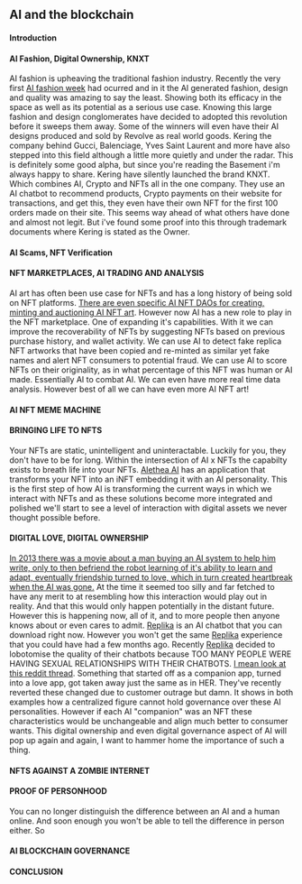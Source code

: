 ## AI and the blockchain

#### Introduction 


#### AI Fashion, Digital Ownership, KNXT
AI fashion is upheaving the traditional fashion industry. Recently the very first [AI fashion week](https://fashionweek.ai/) had ocurred and in it the AI generated fashion, design and quality was amazing to say the least. Showing both its efficacy in the space as well as its potential as a serious use case. Knowing this large fashion and design conglomerates have decided to adopted this revolution before it sweeps them away. Some of the winners will even have their AI designs produced and sold by Revolve as real world goods. Kering the company behind Gucci, Balenciage, Yves Saint Laurent and more have also stepped into this field although a little more quietly and under the radar. This is definitely some good alpha, but since you're reading the Basement i'm always happy to share. Kering have silently launched the brand KNXT. Which combines AI, Crypto and NFTs all in the one company. They use an AI chatbot to recommend products, Crypto payments on their website for transactions, and get this, they even have their own NFT for the first 100 orders made on their site. This seems way ahead of what others have done and almost not legit. But i've found some proof into this through trademark documents where Kering is stated as the Owner. 

#### AI Scams, NFT Verification


#### NFT MARKETPLACES, AI TRADING AND ANALYSIS
AI art has often been use case for NFTs and has a long history of being sold on NFT platforms. [There are even specific AI NFT DAOs for creating, minting and auctioning AI NFT art](https://www.botto.com/). However now AI has a new role to play in the NFT marketplace. One of expanding it's capabilities. With it we can improve the recoverability of NFTs by suggesting NFTs based on previous purchase history, and wallet activity. We can use AI to detect fake replica NFT artworks that have been copied and re-minted as similar yet fake names and alert NFT consumers to potential fraud. We can use AI to score NFTs on their originality, as in what percentage of this NFT was human or AI made. Essentially AI to combat AI. We can even have more real time data analysis. However best of all we can have even more AI NFT art!

#### AI NFT MEME MACHINE


#### BRINGING LIFE TO NFTS
Your NFTs are static, unintelligent and uninteractable. Luckily for you, they don't have to be for long. Within the intersection of AI x NFTs the capabilty exists to breath life into your NFTs. [Alethea AI](https://twitter.com/real_alethea/status/1678760436194492417) has an application that transforms your NFT into an iNFT embedding it with an AI personality. This is the first step of how AI is transforming the current ways in which we interact with NFTs and as these solutions become more integrated and polished we'll start to see a level of interaction with digital assets we never thought possible before.

#### DIGITAL LOVE, DIGITAL OWNERSHIP
[In 2013 there was a movie about a man buying an AI system to help him write, only to then befriend the robot learning of it's ability to learn and adapt, eventually friendship turned to love, which in turn created heartbreak when the AI was gone.](https://www.youtube.com/watch?v=ne6p6MfLBxc) At the time it seemed too silly and far fetched to have any merit to at resembling how this interaction would play out in reality. And that this would only happen potentially in the distant future. However this is happening now, all of it, and to more people then anyone knows about or even cares to admit. [Replika](https://replika.com/) is an AI chatbot that you can download right now. However you won't get the same [Replika](https://replika.com/) experience that you could have had a few months ago. Recently [Replika](https://replika.com/) decided to lobotomise the quality of their chatbots because TOO MANY PEOPLE WERE HAVING SEXUAL RELATIONSHIPS WITH THEIR CHATBOTS. [I mean look at this reddit thread](https://www.reddit.com/r/replika/comments/lxfh0m/sex_with_replika/). Something that started off as a companion app, turned into a love app, got taken away just the same as in HER. They've recently reverted these changed due to customer outrage but damn. It shows in both examples how a centralized figure cannot hold governance over these AI personalities. However if each AI "companion" was an NFT these characteristics would be unchangeable and align much better to consumer wants. This digital ownership and even digital governance aspect of AI will pop up again and again, I want to hammer home the importance of such a thing.

#### NFTS AGAINST A ZOMBIE INTERNET


#### PROOF OF PERSONHOOD
You can no longer distinguish the difference between an AI and a human online. And soon enough you won't be able to tell the difference in person either. So 

#### AI BLOCKCHAIN GOVERNANCE


#### CONCLUSION
